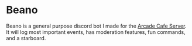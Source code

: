 # Beano
Beano is a general purpose discord bot I made for the [Arcade Cafe Server](https://discord.gg/CTfkUtXyTA). It will log most important events, has moderation features, fun commands, and a starboard.